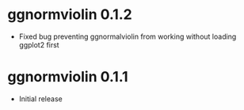 # ggnormviolin 0.1.2

* Fixed bug preventing ggnormalviolin from working without loading ggplot2 first


# ggnormviolin 0.1.1

* Initial release
